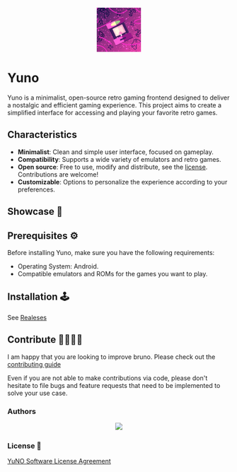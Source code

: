 <br />
<div Align="Center">
<img src="assets/logo-prod.png" width="100" alt="Logo yuno"/>
</div>


# Yuno

Yuno is a minimalist, open-source retro gaming frontend designed to deliver a nostalgic and efficient gaming experience. This project aims to create a simplified interface for accessing and playing your favorite retro games.

## Characteristics

- **Minimalist**: Clean and simple user interface, focused on gameplay.
- **Compatibility**: Supports a wide variety of emulators and retro games.
- **Open source**: Free to use, modify and distribute, see the [license](LICENSE). Contributions are welcome!
- **Customizable**: Options to personalize the experience according to your preferences.

## Showcase 🎥


## Prerequisites ⚙️

Before installing Yuno, make sure you have the following requirements:

- Operating System: Android.
- Compatible emulators and ROMs for the games you want to play.

## Installation 🕹️
See [Realeses](https://github.com/Flutterando/yuno/releases) 

## Contribute 👩‍💻🧑‍💻
I am happy that you are looking to improve bruno. Please check out the [contributing guide](CONTRIBUTING.md)

Even if you are not able to make contributions via code, please don't hesitate to file bugs and feature requests that need to be implemented to solve your use case.

### Authors

<div align="center">
    <a href="https://github.com/Flutterando/yuno/graphs/contributors">
        <img src="https://contrib.rocks/image?repo=Flutterando/yuno" />
    </a>
</div>

### License 📄

[YuNO Software License Agreement](LICENSE)
